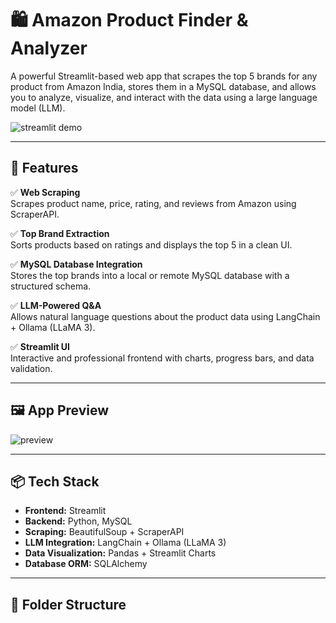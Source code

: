 # 🛍️ Amazon Product Finder & Analyzer

A powerful Streamlit-based web app that scrapes the top 5 brands for any product from Amazon India, stores them in a MySQL database, and allows you to analyze, visualize, and interact with the data using a large language model (LLM).

![streamlit demo](https://github.com/vinaydyaga/pro-analyzer/assets/banner.jpg) <!-- Optional image -->

---

## 🔧 Features

✅ **Web Scraping**  
Scrapes product name, price, rating, and reviews from Amazon using ScraperAPI.

✅ **Top Brand Extraction**  
Sorts products based on ratings and displays the top 5 in a clean UI.

✅ **MySQL Database Integration**  
Stores the top brands into a local or remote MySQL database with a structured schema.

✅ **LLM-Powered Q&A**  
Allows natural language questions about the product data using LangChain + Ollama (LLaMA 3).

✅ **Streamlit UI**  
Interactive and professional frontend with charts, progress bars, and data validation.

---

## 🖼️ App Preview

![preview](https://github.com/vinaydyaga/pro-analyzer/assets/preview.gif) <!-- Optional GIF -->

---

## 📦 Tech Stack

- **Frontend:** Streamlit
- **Backend:** Python, MySQL
- **Scraping:** BeautifulSoup + ScraperAPI
- **LLM Integration:** LangChain + Ollama (LLaMA 3)
- **Data Visualization:** Pandas + Streamlit Charts
- **Database ORM:** SQLAlchemy

---

## 📂 Folder Structure

